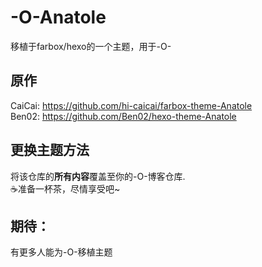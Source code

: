 # -O-Anatole
移植于farbox/hexo的一个主题，用于-O-

## 原作
CaiCai: https://github.com/hi-caicai/farbox-theme-Anatole   
Ben02: https://github.com/Ben02/hexo-theme-Anatole  

## 更换主题方法  
将该仓库的**所有内容**覆盖至你的-O-博客仓库.   
☕准备一杯茶，尽情享受吧~  

## 期待：  
有更多人能为-O-移植主题  
